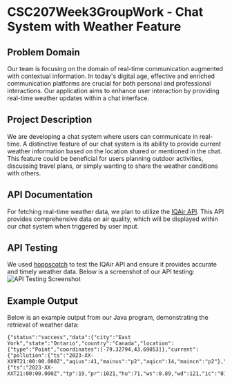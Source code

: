 # CSC207Week3GroupWork - Chat System with Weather Feature

## Problem Domain
Our team is focusing on the domain of real-time communication augmented with contextual information. In today's digital age, effective and enriched communication platforms are crucial for both personal and professional interactions. Our application aims to enhance user interaction by providing real-time weather updates within a chat interface.

## Project Description
We are developing a chat system where users can communicate in real-time. A distinctive feature of our chat system is its ability to provide current weather information based on the location shared or mentioned in the chat. This feature could be beneficial for users planning outdoor activities, discussing travel plans, or simply wanting to share the weather conditions with others.

## API Documentation
For fetching real-time weather data, we plan to utilize the [IQAir API](https://www.iqair.com/air-pollution-data-api). This API provides comprehensive data on air quality, which will be displayed within our chat system when triggered by user input.

## API Testing
We used [hoppscotch](https://hoppscotch.io/) to test the IQAir API and ensure it provides accurate and timely weather data. Below is a screenshot of our API testing:
![API Testing Screenshot](link_to_your_screenshot_here)

## Example Output
Below is an example output from our Java program, demonstrating the retrieval of weather data:
```plaintext
{"status":"success","data":{"city":"East York","state":"Ontario","country":"Canada","location":{"type":"Point","coordinates":[-79.32794,43.69053]},"current":{"pollution":{"ts":"2023-XX-XX9T21:00:00.000Z","aqius":41,"mainus":"p2","aqicn":14,"maincn":"p2"},"weather":{"ts":"2023-XX-XXT21:00:00.000Z","tp":19,"pr":1021,"hu":71,"ws":0.89,"wd":121,"ic":"01d"}}}}

